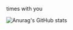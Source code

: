 times with you

![Anurag's GitHub stats](https://github-readme-stats.vercel.app/api?username=CrowForKotlin&show_icons=true&theme=radical)

